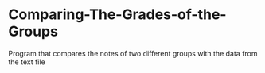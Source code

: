 # Comparing-The-Grades-of-the-Groups
Program that compares the notes of two different groups with the data from the text file

